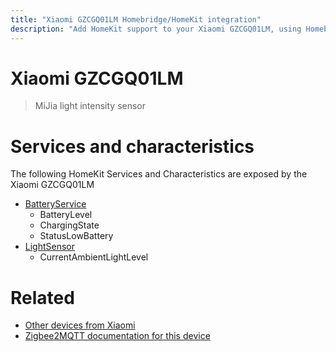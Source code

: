 ```yaml
---
title: "Xiaomi GZCGQ01LM Homebridge/HomeKit integration"
description: "Add HomeKit support to your Xiaomi GZCGQ01LM, using Homebridge, Zigbee2MQTT and homebridge-z2m."
---
```

<!---
This file has been GENERATED using src/docgen/docgen.ts
DO NOT EDIT THIS FILE MANUALLY!
-->
# Xiaomi GZCGQ01LM
> MiJia light intensity sensor


# Services and characteristics
The following HomeKit Services and Characteristics are exposed by
the Xiaomi GZCGQ01LM

* [BatteryService](../../battery.md)
  * BatteryLevel
  * ChargingState
  * StatusLowBattery
* [LightSensor](../../sensors.md)
  * CurrentAmbientLightLevel


# Related
* [Other devices from Xiaomi](../index.md#xiaomi)
* [Zigbee2MQTT documentation for this device](https://www.zigbee2mqtt.io/devices/GZCGQ01LM.html)